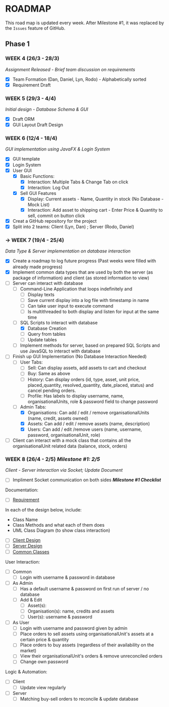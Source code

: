 # ROADMAP

This road map is updated every week. After Milestone #1, it was replaced by the `Issues` feature of GitHub.

## Phase 1

### WEEK 4 (26/3 - 28/3)
_Assignment Released - Brief team discussion on requirements_

- [x] Team Formation (Dan, Daniel, Lyn, Rodo) - Alphabetically sorted
- [x] Requirement Draft

### WEEK 5 (29/3 - 4/4)
_Initial design - Database Schema & GUI_
- [x] Draft ORM
- [x] GUI Layout Draft Design

### WEEK 6 (12/4 - 18/4)
_GUI implementation using JavaFX & Login System_
- [x] GUI template
- [x] Login System
- [x] User GUI
    - [x] Basic Functions:
        - [x] Interaction: Multiple Tabs & Change Tab on click
        - [x] Interaction: Log Out
    - [x] Sell GUI Features
        - [x] Display: Current assets - Name, Quantity in stock (No Database - Mock List)
        - [x] Interaction: Add asset to shipping cart - Enter Price & Quantity to sell, commit on button click
- [x] Creat a GitHub repository for the project
- [x] Split into 2 teams: Client (Lyn, Dan) ; Server (Rodo, Daniel)

### -> WEEK 7 (19/4 - 25/4)
_Data Type & Server implementation on database interaction_
- [x] Create a roadmap to log future progress (Past weeks were filled with already made progress)
- [x] Implement common data types that are used by both the server (as package of information) and client (as stored information to view)
- [ ] Server can interact with database
    - [ ] Command-Line Application that loops indefinitely and
        - [ ] Display texts
        - [ ] Save current display into a log file with timestamp in name
        - [ ] Can take user input to execute command
        - [ ] Is multithreaded to both display and listen for input at the same time
    - [ ] SQL Scripts to interact with database
        - [x] Database Creation
        - [ ] Query from tables
        - [ ] Update tables
    - [ ] Implement methods for server, based on prepared SQL Scripts and use JavaSQL to interact with database
- [ ] Finish up GUI Implementation (No Database Interaction Needed)
    - [ ] User Tabs:
        - [ ] Sell: Can display assets, add assets to cart and checkout
        - [ ] Buy: Same as above
        - [ ] History: Can display orders (id, type, asset, unit price, placed_quantity, resolved_quantity, date_placed, status) and cancel pending orders.
        - [ ] Profile: Has labels to display username, name, organisationalUnits, role & password field to change password
    - [ ] Admin Tabs:
        - [x] Organisations: Can add / edit / remove organisationalUnits (name, credit, assets owned)
        - [x] Assets: Can add / edit / remove assets (name, description)
        - [x] Users: Can add / edit /remove users (name, username, password, organisationalUnit, role)
- [ ] Client can interact with a mock class that contains all the organisationalUnit related data (balance, stock, orders)

### WEEK 8 (26/4 - 2/5) _Milestone #1: 2/5_
_Client - Server interaction via Socket; Update Document_

- [ ] Impliment Socket communication on both sides
___Milestone #1 Checklist___

Documentation:
- [ ] [Requirement](docs/Requirements)

In each of the design below, include:
- Class Name
- Class Methods and what each of them does
- UML Class Diagram (to show class interaction)

- [ ] [Client Design](docs/Client_Design)
- [ ] [Server Design](docs/Server_Design)
- [ ] [Common Classes](docs/Common_Classes)

User Interaction:
- [ ] Common
    - [ ] Login with username & password in database
- [ ] As Admin
    - [ ] Has a default username & password on first run of server / no database
    - [ ] Add & Edit
        - [ ] Asset(s): 
        - [ ] Organisation(s): name, credits and assets
        - [ ] User(s): username & password
- [ ] As User
    - [ ] Login with username and password given by admin
    - [ ] Place orders to sell assets using organisationalUnit's assets at a certain price & quantity
    - [ ] Place orders to buy assets (regardless of their availability on the market)
    - [ ] View their organisationalUnit's orders & remove unreconciled orders
    - [ ] Change own password

Logic & Automation:
- [ ] Client
    - [ ] Update view regularly
- [ ] Server
    - [ ] Matching buy-sell orders to reconcile & update database
